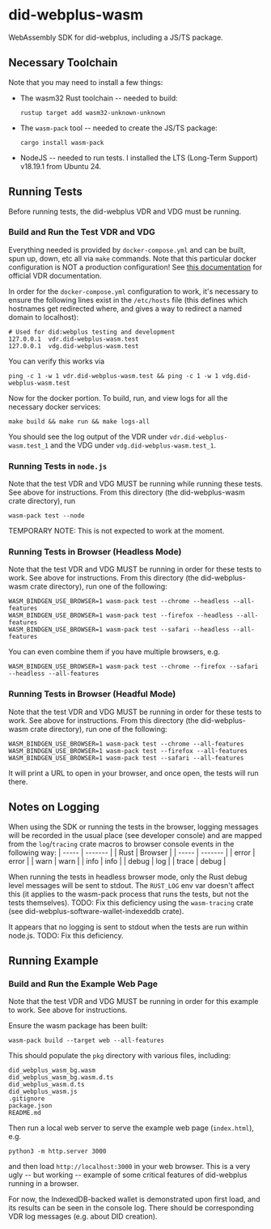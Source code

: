# did-webplus-wasm

WebAssembly SDK for did-webplus, including a JS/TS package.

## Necessary Toolchain

Note that you may need to install a few things:

-   The wasm32 Rust toolchain -- needed to build:

        rustup target add wasm32-unknown-unknown

-   The `wasm-pack` tool -- needed to create the JS/TS package:

        cargo install wasm-pack

-   NodeJS -- needed to run tests.  I installed the LTS (Long-Term Support) v18.19.1 from Ubuntu 24.

## Running Tests

Before running tests, the did-webplus VDR and VDG must be running.

### Build and Run the Test VDR and VDG

Everything needed is provided by `docker-compose.yml` and can be built, spun up, down, etc all via `make` commands.  Note that this particular docker configuration is NOT a production configuration!  See [this documentation](../vdr) for official VDR documentation.

In order for the `docker-compose.yml` configuration to work, it's necessary to ensure the following lines exist in the `/etc/hosts` file (this defines which hostnames get redirected where, and gives a way to redirect a named domain to localhost):

    # Used for did:webplus testing and development
    127.0.0.1  vdr.did-webplus-wasm.test
    127.0.0.1  vdg.did-webplus-wasm.test

You can verify this works via

    ping -c 1 -w 1 vdr.did-webplus-wasm.test && ping -c 1 -w 1 vdg.did-webplus-wasm.test

Now for the docker portion.  To build, run, and view logs for all the necessary docker services:

    make build && make run && make logs-all

You should see the log output of the VDR under `vdr.did-webplus-wasm.test_1` and the VDG under `vdg.did-webplus-wasm.test_1`.

### Running Tests in `node.js`

Note that the test VDR and VDG MUST be running while running these tests.  See above for instructions.  From this directory (the did-webplus-wasm crate directory), run

    wasm-pack test --node

TEMPORARY NOTE: This is not expected to work at the moment.

### Running Tests in Browser (Headless Mode)

Note that the test VDR and VDG MUST be running in order for these tests to work.  See above for instructions.  From this directory (the did-webplus-wasm crate directory), run one of the following:

    WASM_BINDGEN_USE_BROWSER=1 wasm-pack test --chrome --headless --all-features
    WASM_BINDGEN_USE_BROWSER=1 wasm-pack test --firefox --headless --all-features
    WASM_BINDGEN_USE_BROWSER=1 wasm-pack test --safari --headless --all-features

You can even combine them if you have multiple browsers, e.g.

    WASM_BINDGEN_USE_BROWSER=1 wasm-pack test --chrome --firefox --safari --headless --all-features

### Running Tests in Browser (Headful Mode)

Note that the test VDR and VDG MUST be running in order for these tests to work.  See above for instructions.  From this directory (the did-webplus-wasm crate directory), run one of the following:

    WASM_BINDGEN_USE_BROWSER=1 wasm-pack test --chrome --all-features
    WASM_BINDGEN_USE_BROWSER=1 wasm-pack test --firefox --all-features
    WASM_BINDGEN_USE_BROWSER=1 wasm-pack test --safari --all-features

It will print a URL to open in your browser, and once open, the tests will run there.

## Notes on Logging

When using the SDK or running the tests in the browser, logging messages will be recorded in the usual place (see developer console) and are mapped from the `log`/`tracing` crate macros to browser console events in the following way:
| ----- | ------- |
| Rust  | Browser |
| ----- | ------- |
| error | error   |
| warn  | warn    |
| info  | info    |
| debug | log     |
| trace | debug   |

When running the tests in headless browser mode, only the Rust debug level messages will be sent to stdout.  The `RUST_LOG` env var doesn't affect this (it applies to the wasm-pack process that runs the tests, but not the tests themselves).  TODO: Fix this deficiency using the `wasm-tracing` crate (see did-webplus-software-wallet-indexeddb crate).

It appears that no logging is sent to stdout when the tests are run within node.js.  TODO: Fix this deficiency.

## Running Example

### Build and Run the Example Web Page

Note that the test VDR and VDG MUST be running in order for this example to work.  See above for instructions.

Ensure the wasm package has been built:

    wasm-pack build --target web --all-features

This should populate the `pkg` directory with various files, including:

    did_webplus_wasm_bg.wasm
    did_webplus_wasm_bg.wasm.d.ts
    did_webplus_wasm.d.ts
    did_webplus_wasm.js
    .gitignore
    package.json
    README.md

Then run a local web server to serve the example web page (`index.html`), e.g.

    python3 -m http.server 3000

and then load `http://localhost:3000` in your web browser.  This is a very ugly -- but working -- example of some critical features of did-webplus running in a browser.

For now, the IndexedDB-backed wallet is demonstrated upon first load, and its results can be seen in the console log.  There should be corresponding VDR log messages (e.g. about DID creation).

